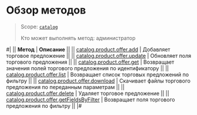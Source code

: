 # Обзор методов

> Scope: [`catalog`](../../../scopes/permissions.md)
>
> Кто может выполнять метод: администратор

#|
|| **Метод** | **Описание** ||
|| [catalog.product.offer.add](./catalog-product-offer-add.md) | Добавляет торговое предложение ||
|| [catalog.product.offer.update](./catalog-product-offer-update.md) | Обновляет поля торгового предложения ||
|| [catalog.product.offer.get](./catalog-product-offer-get.md) | Возвращает значения полей торгового предложения по идентификатору ||
|| [catalog.product.offer.list](./catalog-product-offer-list.md) | Возвращает список торговых предложений по фильтру ||
|| [catalog.product.offer.download](./catalog-product-offer-download.md) | Скачивает файлы торгового предложения по переданным параметрам ||
|| [catalog.product.offer.delete](./catalog-product-offer-delete.md) | Удаляет торговое предложение ||
|| [catalog.product.offer.getFieldsByFilter](./catalog-product-offer-get-fields-by-filter.md) | Возвращает поля торгового предложения по фильтру ||
|#